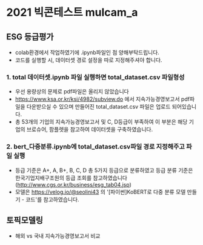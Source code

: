 # 2021 빅콘테스트 mulcam_a

## ESG 등급평가
- colab환경에서 작업하였기에 .ipynb파일인 점 양해부탁드립니다. 
- 코드를 실행할 시, 데이터셋 경로 설정을 따로 지정해주셔야 합니다.


### 1. total 데이터셋.ipynb 파일 실행하면 total_dataset.csv 파일형성
 - 우선 용량상의 문제로 pdf파일은 올리지 않았습니다
 - https://www.ksa.or.kr/ksi/4982/subview.do 에서 지속가능경영보고서 pdf파일을 다운받으실 수 있으며 만들어진 total_dataset.csv 파일은 업로드 되어있습니다.  
 - 총 53개의 기업의 지속가능경영보고서 및 C, D등급이 부족하여 이 부분은 해당 기업의 브로슈어, 팜플렛을 참고하여 데이터셋을 구축하였습니다. 


### 2. bert_다중분류.ipynb에 total_dataset.csv파일 경로 지정해주고 파일 실행 
 - 등급 기준은 A+, A, B+, B, C, D 총 5가지 등급으로 분류하였고 등급 분류 기준은 한국기업지배구조원의 등급 조회를 참고하였습니다(http://www.cgs.or.kr/business/esg_tab04.jsp)
 - 모델은 https://velog.io/@seolini43 의 '[파이썬]KoBERT로 다중 분류 모델 만들기 - 코드'를 참고하였습니다. 


## 토픽모델링 
 - 해외 vs 국내 지속가능경영보고서 비교 
